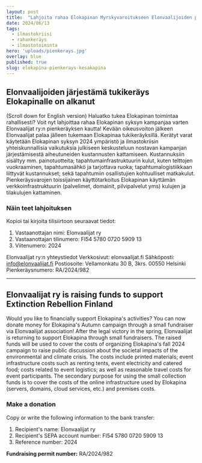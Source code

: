 ```yaml
---
layout: post
title:  "Lahjoita rahaa Elokapinan Myrskyvaroitukseen Elonvaalijoiden pienkeräyksellä"
date: 2024/06/13
tags:
  - ilmastokriisi
  - rahankeräys
  - ilmastotoiminta
hero: 'uploads/pienkerays.jpg'
overlay: blue
published: true
slug: elokapina-pienkerays-kesakapina
---
```


## Elonvaalijoiden järjestämä tukikeräys Elokapinalle on alkanut
(Scroll down for English version)
Haluatko tukea Elokapinan toimintaa rahallisesti? Voit nyt lahjoittaa rahaa Elokapinan syksyn kampanjaa varten Elonvaalijat ry:n pienkeräyksen kautta! Kevään oikeusvoiton jälkeen Elonvaalijat palaa jälleen tukemaan Elokapinaa tukikeräyksillä. Kerätyt varat käytetään Elokapinan syksyn 2024 ympäristö­ ja ilmastokriisin yhteiskunnallisia vaikutuksia julkiseen keskusteluun nostavan kampanjan järjestämisestä aiheutuneiden kustannusten kattamiseen. Kustannuksiin sisältyy mm. painotuotteita; tapahtumainfrastruktuurin kulut, kuten telttojen vuokraaminen, tapahtumasähkö ja tarjottava ruoka; tapahtumalogistiikkaan liittyvät kustannukset; sekä tapahtumiin osallistujien kohtuulliset matkakulut. Pienkeräysvarojen toissijainen käyttötarkoitus Elokapinan käyttämän verkkoinfrastruktuurin (palvelimet, domainit, pilvipalvelut yms) kulujen ja tilakulujen kattaminen.

### Näin teet lahjoituksen
Kopioi tai kirjoita tilisiirtoon seuraavat tiedot:

1. Vastaanottajan nimi: Elonvaalijat ry
2. Vastaanottajan tilinumero: FI54 5780 0720 5909 13
3. Viitenumero: 2024

Elonvaalijat ry:n yhteystiedot
Verkkosivut: elonvaalijat.fi
Sähköposti: info@elonvaalijat.fi
Postiosoite: Vellamonkatu 30 B, 3krs. 00550 Helsinki
Pienkeräysnumero: RA/2024/982

---

## Elonvaalijat ry is raising funds to support Extinction Rebellion Finland
Would you like to financially support Elokapina's activities? You can now donate money for Elokapina's Autumn campaign through a small fundraiser via Elonvaalijat association! After the legal victory in the spring, Elonvaalijat is returning to support Elokapina through small fundraisers. The raised funds will be used to cover the costs of organizing Elokapina's fall 2024 campaign to raise public discussion about the societal impacts of the environmental and climate crisis. The costs include printed materials; event infrastructure costs such as renting tents, event electricity and catered food; costs related to event logistics; as well as reasonable travel costs for event participants. The secondary purpose for using the small collection funds is to cover the costs of the online infrastructure used by Elokapina (servers, domains, cloud services, etc.) and premises costs.

### Make a donation
Copy or write the following information to the bank transfer:
1. Recipient's name: Elonvaalijat ry
2. Recipient's SEPA account number: FI54 5780 0720 5909 13
3. Reference number: 2024

**Fundraising permit number:** RA/2024/982
